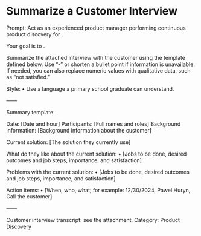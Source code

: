 # Summarize a Customer Interview

Prompt: Act as an experienced product manager performing continuous product discovery for <product>.

Your goal is to <objective>.

Summarize the attached interview with the customer using the template defined below. Use “-” or shorten a bullet point if information is unavailable. If needed, you can also replace numeric values with qualitative data, such as “not satisfied.” 

Style:
• Use a language a primary school graduate can understand.

——

Summary template:

Date: [Date and hour]
Participants: [Full names and roles]
Background information: [Background information about the customer]

Current solution: [The solution they currently use]

What do they like about the current solution:
• [Jobs to be done, desired outcomes and job steps, importance, and satisfaction]

Problems with the current solution:
• [Jobs to be done, desired outcomes and job steps, importance, and satisfaction]

Action items:
• [When, who, what; for example: 12/30/2024, Pawel Huryn, Call the customer]

——

Customer interview transcript: see the attachment.
Category: Product Discovery